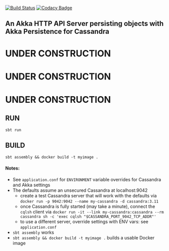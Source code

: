 [![Build Status](https://travis-ci.org/navicore/akka-persistence-cassandra-demo.svg?branch=master)](https://travis-ci.org/navicore/akka-persistence-cassandra-demo)
[![Codacy Badge](https://api.codacy.com/project/badge/Grade/18ad81a51b274a9d9787f6e85be661d5)](https://www.codacy.com/app/navicore/akka-persistence-cassandra-demo?utm_source=github.com&amp;utm_medium=referral&amp;utm_content=navicore/akka-persistence-cassandra-demo&amp;utm_campaign=Badge_Grade)

An Akka HTTP API Server persisting objects with Akka Persistence for Cassandra
---

# UNDER CONSTRUCTION

# UNDER CONSTRUCTION

# UNDER CONSTRUCTION

## RUN

```console
sbt run
```

## BUILD

```console
sbt assembly && docker build -t myimage .
```

#### Notes:

* See `application.conf` for `ENVIRONMENT` variable overrides for Cassandra and Akka settings
* The defaults assume an unsecured Cassandra at localhost:9042
  * create a test Cassandra server that will work with the defaults via `docker run -p 9042:9042 --name my-cassandra -d cassandra:3.11`
  * once Cassandra is fully started (may take a minute), connect the `cqlsh` client via `docker run -it --link my-cassandra:cassandra --rm cassandra sh -c 'exec cqlsh "$CASSANDRA_PORT_9042_TCP_ADDR"'`
  * to use a different server, override settings with ENV vars: see `application.conf`
* `sbt assembly` works
* `sbt assembly && docker build -t myimage .` builds a usable Docker image

